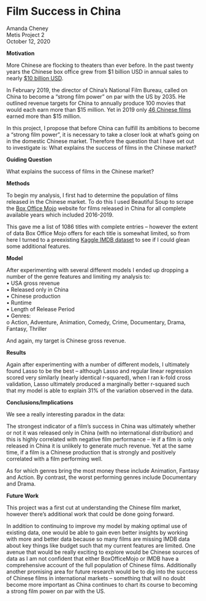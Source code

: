 # Film Success in China 
Amanda Cheney  
Metis Project 2  
October 12, 2020  

**Motivation**

More Chinese are flocking to theaters than ever before. In the past twenty years the Chinese box office grew from \$1 billion USD in annual sales to nearly [\$10 billion USD](https://chinapower.csis.org/chinese-films/#easy-footnote-bottom-2-4228). 



In February 2019, the director of China’s National Film Bureau, called on China to become a “strong film power” on par with the US by 2035. 
He outlined revenue targets for China to annually produce 100 movies that would each earn more than \$15 million. Yet in 2019 only [46 Chinese films](http://epaper.ynet.com/html/2020-01/02/content_346077.htm?div=-1) earned more than \$15 million. 

In this project, I propose that before China can fulfill its ambitions to become a “strong film power”, it is necessary to take a closer look at what’s going on in the domestic Chinese market. Therefore the question that I have set out to investigate is: What explains the success of films in the Chinese market?

**Guiding Question** 

What explains the success of films in the Chinese market?

**Methods** 

To begin my analysis, I first had to determine the population of films released in the Chinese market. To do this I used Beautiful Soup to scrape the [Box Office Mojo](https://www.boxofficemojo.com/weekend/by-year/2019/?area=CN) website for films released in China for all complete available years which included 2016-2019. 

This gave me a list of 1086 titles with complete entries – however the extent of data Box Office Mojo offers for each title is somewhat limited,  so from here I turned to a preexisting [Kaggle IMDB dataset](https://www.kaggle.com/stefanoleone992/imdb-extensive-dataset?select=IMDb+movies.csv) to see if I could glean some additional features. 

**Model** 

After experimenting with several different models I ended up dropping a number of the genre features and limiting my analysis to:  
•	USA gross revenue  
•	Released only in China  
•	Chinese production  
•	Runtime  
•	Length of Release Period  
•	Genres:  
o	Action, Adventure, Animation,  Comedy, Crime, Documentary, Drama, Fantasy, Thriller

And again, my target is Chinese gross revenue.

**Results** 

Again after experimenting with a number of different models, I ultimately found Lasso to be the best – although Lasso and regular linear regression scored very similarly (nearly identical r-squared), when I ran k-fold cross validation, Lasso ultimately produced a marginally better r-squared such that my model is able to explain 31% of the variation observed in the data. 

**Conclusions/Implications** 

We see a really interesting paradox in the data:

The strongest indicator of a film’s success in China was ultimately whether or not it was released only in China (with no international distribution) and this is highly correlated with negative film performance – ie if a film is only released in China it is unlikely to generate much revenue. Yet at the same time, if a film is a Chinese production that is strongly and positively correlated with a film performing well.

As for which genres bring the most money these include Animation, Fantasy and Action. By contrast, the worst performing genres include Documentary and Drama. 

**Future Work** 

This project was a first cut at understanding the Chinese film market, however there’s additional work that could be done going forward. 

In addition to continuing to improve my model by making optimal use of existing data, one would be able to gain even better insights by working with more and better data because so many films are missing IMDB data about key things like budget such that my current features are limited. One avenue that would be really exciting to explore would be Chinese sources of data as I am not confident that either BoxOfficeMojo or IMDB have a comprehensive account of the full population of Chinese films. 
Additionally another promising area for future research would be to dig into the success of Chinese films in international markets – something that will no doubt become more important as China continues to chart its course to becoming a strong film power on par with the US.
